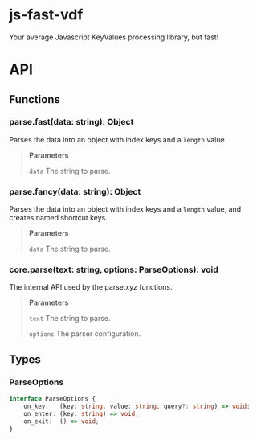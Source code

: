 # js-fast-vdf
Your average Javascript KeyValues processing library, but fast!

# API

## Functions
### parse.**fast**(data: string): Object
Parses the data into an object with index keys and a `length` value.

> **Parameters**
>
> `data` The string to parse.

### parse.**fancy**(data: string): Object
Parses the data into an object with index keys and a `length` value, and creates named shortcut keys.

> **Parameters**
>
> `data` The string to parse.

### core.**parse**(text: string, options: ParseOptions): void
The internal API used by the parse.xyz functions.

> **Parameters**
>
> `text` The string to parse.
>
> `options` The parser configuration.

## Types

### ParseOptions
```ts
interface ParseOptions {
    on_key:   (key: string, value: string, query?: string) => void;
    on_enter: (key: string) => void;
    on_exit:  () => void;
}
```